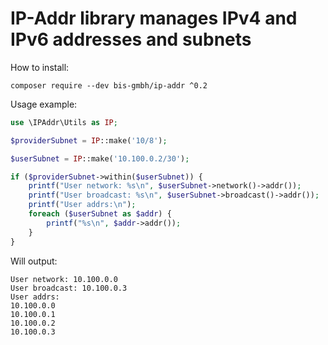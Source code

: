 # IP-Addr library manages IPv4 and IPv6 addresses and subnets

How to install:

```
composer require --dev bis-gmbh/ip-addr ^0.2
```

Usage example:

```php
use \IPAddr\Utils as IP;

$providerSubnet = IP::make('10/8');

$userSubnet = IP::make('10.100.0.2/30');

if ($providerSubnet->within($userSubnet)) {
    printf("User network: %s\n", $userSubnet->network()->addr());
    printf("User broadcast: %s\n", $userSubnet->broadcast()->addr());
    printf("User addrs:\n");
    foreach ($userSubnet as $addr) {
        printf("%s\n", $addr->addr());
    }
}
```

Will output:

```
User network: 10.100.0.0
User broadcast: 10.100.0.3
User addrs:
10.100.0.0
10.100.0.1
10.100.0.2
10.100.0.3
```
